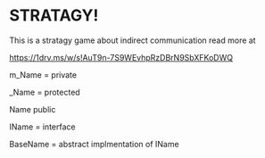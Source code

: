 # STRATAGY!

This is a stratagy game about indirect communication read more at 

https://1drv.ms/w/s!AuT9n-7S9WEvhpRzDBrN9SbXFKoDWQ


m_Name = private

_Name = protected

Name public

IName = interface

BaseName = abstract implmentation of IName
